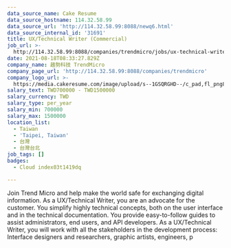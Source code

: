 ```yaml
---
data_source_name: Cake Resume
data_source_hostname: 114.32.58.99
data_source_url: 'http://114.32.58.99:8088/newq6.html'
data_source_internal_id: '31691'
title: UX/Technical Writer (Commercial)
job_url: >-
  http://114.32.58.99:8088/companies/trendmicro/jobs/ux-technical-writer-commercial
date: 2021-08-18T08:33:27.829Z
company_name: 趨勢科技 TrendMicro
company_page_url: 'http://114.32.58.99:8088/companies/trendmicro'
company_logo_url: >-
  https://media.cakeresume.com/image/upload/s--1GSQRGHD--/c_pad,fl_png8,h_200,w_200/v1536046772/i1wwlco86slotrkxcujd.png
salary_text: TWD700000 - TWD1500000
salary_currency: TWD
salary_type: per_year
salary_min: 700000
salary_max: 1500000
location_list:
  - Taiwan
  - 'Taipei, Taiwan'
  - 台灣
  - 台灣台北
job_tags: []
badges:
  - Cloud index03t1419dq

---
```


Join Trend Micro and help make the world safe for exchanging digital information. As a UX/Technical Writer, you are an advocate for the customer. You simplify highly technical concepts, both on the user interface and in the technical documentation. You provide easy-to-follow guides to assist administrators, end users, and API developers. As a UX/Technical Writer, you will work with all the stakeholders in the development process: Interface designers and researchers, graphic artists, engineers, p